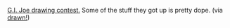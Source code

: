 ---
layout: post
wordpress_id: 223
wordpress_url: http://noesbueno.com/archives/223
date: '2008-01-11 21:57:32 -0600'
date_gmt: '2008-01-12 02:57:32 -0600'
body: |
  <p><a href="http://raw.channelfrederator.com/group/throwbackthursdays">G.I. Joe drawing contest.</a>  Some of the stuff they got up is pretty dope. <span class="via">(via <a href="http://drawn.ca/">drawn!</a>)</span></p>
---